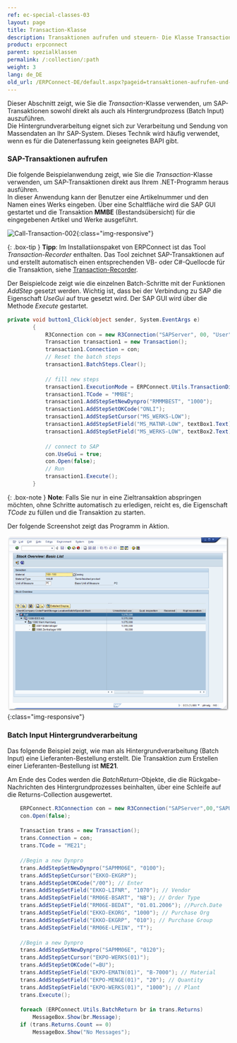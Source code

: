 ```yaml
---
ref: ec-special-classes-03
layout: page
title: Transaction-Klasse
description: Transaktionen aufrufen und steuern- Die Klasse Transaction
product: erpconnect
parent: spezialklassen
permalink: /:collection/:path
weight: 3
lang: de_DE
old_url: /ERPConnect-DE/default.aspx?pageid=transaktionen-aufrufen-und-steuern-die-klasse-transaction
---
```


Dieser Abschnitt zeigt, wie Sie die *Transaction*-Klasse verwenden, um SAP-Transaktionen sowohl direkt als auch als Hintergrundprozess (Batch Input) auszuführen.<br>
Die Hintergrundverarbeitung eignet sich zur Verarbeitung und Sendung von Massendaten an Ihr SAP-System. 
Dieses Technik wird häufig verwendet, wenn es für die Datenerfassung kein geeignetes BAPI gibt.


### SAP-Transaktionen aufrufen
Die folgende Beispielanwendung zeigt, wie Sie die *Transaction*-Klasse verwenden, um SAP-Transaktionen direkt aus Ihrem .NET-Programm heraus ausführen.<br>
In dieser Anwendung kann der Benutzer eine Artikelnummer und den Namen eines Werks eingeben.
Über eine Schaltfläche wird die SAP GUI gestartet und die Transaktion **MMBE** (Bestandsübersicht) für die eingegebenen Artikel und Werke ausgeführt.

![Call-Transaction-002](/img/content/Call-Transaction-002.png){:class="img-responsive"}

{: .box-tip }
**Tipp**: Im Installatiionspaket von ERPConnect ist das Tool *Transaction-Recorder* enthalten. 
Das Tool zeichnet SAP-Transaktionen auf und erstellt automatisch einen entsprechenden VB- oder C#-Quellocde für die Transaktion, siehe [Transaction-Recorder](../tools/transactionrecorder).


Der Beispielcode zeigt wie die einzelnen Batch-Schritte mit der Funktionen *AddStep* gesetzt werden.
Wichtig ist, dass bei der Verbindung zu SAP die Eigenschaft *UseGui* auf true gesetzt wird. 
Der SAP GUI wird über die Methode *Execute* gestartet. 

```csharp
private void button1_Click(object sender, System.EventArgs e)
        {
            R3Connection con = new R3Connection("SAPServer", 00, "User", "Pass", "EN",800");
            Transaction transaction1 = new Transaction();
            transaction1.Connection = con;
            // Reset the batch steps
            transaction1.BatchSteps.Clear();
  
            // fill new steps
            transaction1.ExecutionMode = ERPConnect.Utils.TransactionDialogMode.ShowOnlyErrors;
            transaction1.TCode = "MMBE";
            transaction1.AddStepSetNewDynpro("RMMMBEST", "1000");
            transaction1.AddStepSetOKCode("ONLI");
            transaction1.AddStepSetCursor("MS_WERKS-LOW");
            transaction1.AddStepSetField("MS_MATNR-LOW", textBox1.Text);
            transaction1.AddStepSetField("MS_WERKS-LOW", textBox2.Text);
  
            // connect to SAP
            con.UseGui = true;
            con.Open(false);
            // Run
            transaction1.Execute();
        }
```

<!---
<details>
<summary>[VB]</summary>
{% highlight visualbasic %}
Private Sub button1_Click(ByVal sender As System.Object, ByVal e As System.EventArgs) Handles button1.Click
    Dim r3Connection1 As R3Connection = New R3Connection("SAPServer", 0, "SAPUser", "Password", "EN", "800")
    Dim transaction1 As Transaction = New Transaction()
    transaction1.Connection = r3Connection1
    ' Reset the batch steps
    transaction1.BatchSteps.Clear()
    ' fill new steps
    transaction1.ExecutionMode = _
       ERPConnect.Utils.TransactionDialogMode.ShowOnlyErrors
    transaction1.TCode = "MMBE"
    transaction1.AddStepSetNewDynpro("RMMMBEST", "1000")
    transaction1.AddStepSetOKCode("ONLI")
    transaction1.AddStepSetCursor("MS_WERKS-LOW")
    transaction1.AddStepSetField("MS_MATNR-LOW", "100-100")
    transaction1.AddStepSetField("MS_WERKS-LOW", "100-200")
    ' connect to SAP
 
 
    r3Connection1.UseGui = True
    r3Connection1.Open(False)
    ' Run
    transaction1.Execute()
 
End Sub
{% endhighlight %}
</details>
-->


{: .box-note }
**Note**: Falls Sie nur in eine Zieltransaktion abspringen möchten, ohne Schritte automatisch zu erledigen, reicht es, die Eigenschaft *TCode* zu füllen und die Transaktion zu starten.  

Der folgende Screenshot zeigt das Programm in Aktion. 

![Call-Transaction-003](/img/content/Call-Transaction-003.png){:class="img-responsive"}


### Batch Input Hintergrundverarbeitung

Das folgende Beispiel zeigt, wie man als Hintergrundverarbeitung (Batch Input) eine Lieferanten-Bestellung erstellt.
Die Transaktion zum Erstellen einer Lieferanten-Bestellung ist **ME21**.

 
Am Ende des Codes werden die *BatchReturn*-Objekte, die die Rückgabe-Nachrichten des Hintergrundprozesses beinhalten,
über eine Schleife auf die Returns-Collection ausgewertet.

```csharp
	ERPConnect.R3Connection con = new R3Connection("SAPServer",00,"SAPUser","Password","EN","800");
	con.Open(false);
   
	Transaction trans = new Transaction();
	trans.Connection = con;
	trans.TCode = "ME21";
   
	//Begin a new Dynpro
	trans.AddStepSetNewDynpro("SAPMM06E", "0100");
	trans.AddStepSetCursor("EKKO-EKGRP");
	trans.AddStepSetOKCode("/00"); // Enter
	trans.AddStepSetField("EKKO-LIFNR", "1070"); // Vendor
	trans.AddStepSetField("RM06E-BSART", "NB"); // Order Type
	trans.AddStepSetField("RM06E-BEDAT", "01.01.2006"); //Purch.Date
	trans.AddStepSetField("EKKO-EKORG", "1000"); // Purchase Org
	trans.AddStepSetField("EKKO-EKGRP", "010"); // Purchase Group
	trans.AddStepSetField("RM06E-LPEIN", "T");
   
	//Begin a new Dynpro
	trans.AddStepSetNewDynpro("SAPMM06E", "0120");
	trans.AddStepSetCursor("EKPO-WERKS(01)");
	trans.AddStepSetOKCode("=BU");
	trans.AddStepSetField("EKPO-EMATN(01)", "B-7000"); // Material
	trans.AddStepSetField("EKPO-MENGE(01)", "20"); // Quantity
	trans.AddStepSetField("EKPO-WERKS(01)", "1000"); // Plant
	trans.Execute();
   
	foreach (ERPConnect.Utils.BatchReturn br in trans.Returns)
		MessageBox.Show(br.Message);
	if (trans.Returns.Count == 0)
		MessageBox.Show("No Messages");
```

<!---
<details>
<summary>[VB]</summary>
{% highlight visualbasic %}
Using con As New ERPConnect.R3Connection
 
     con.UserName = "erpconnect"
     con.Password = "pass"
     con.Language = "DE"
     con.Client = "800"
     con.Host = "sapserver"
     con.SystemNumber = 11
 
     con.Open(False)
     Dim trans As New Transaction

     trans.Connection = con
     trans.TCode = "ME21"
 
     'Begin a new Dynpro 
     trans.AddStepSetNewDynpro("SAPMM06E", "0100")
     trans.AddStepSetCursor("EKKO-EKGRP")
     trans.AddStepSetOKCode("/00")
     trans.AddStepSetField("EKKO-LIFNR", "1070")
     trans.AddStepSetField("RM06E-BSART", "NB")
     trans.AddStepSetField("RM06E-BEDAT", "01.01.2006")
     trans.AddStepSetField("EKKO-EKORG", "1000")
     trans.AddStepSetField("EKKO-EKGRP", "010")
     trans.AddStepSetField("RM06E-LPEIN", "T")
 
     'Begin a new Dynpro 
     trans.AddStepSetNewDynpro("SAPMM06E", "0120")
     trans.AddStepSetCursor("EKPO-WERKS(01)")
     trans.AddStepSetOKCode("=BU")
     trans.AddStepSetField("EKPO-EMATN(01)", "B-7000")
     trans.AddStepSetField("EKPO-MENGE(01)", "20")
     trans.AddStepSetField("EKPO-WERKS(01)", "1000")
 
     trans.Execute()
 
     Dim br As BatchReturn
     For Each br In trans.Returns
         MessageBox.Show(br.Message)
     Next
     If trans.Returns.Count = 0 Then
         MessageBox.Show("No Messages")
     End If
 End Using
{% endhighlight %}
</details>
-->